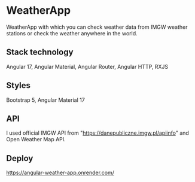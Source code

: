 # WeatherApp

WeatherApp with which you can check weather data from IMGW weather stations or check the weather anywhere in the world.

## Stack technology

Angular 17,
Angular Material,
Angular Router,
Angular HTTP,
RXJS

## Styles

Bootstrap 5,
Angular Material 17

## API

I used official IMGW API from "https://danepubliczne.imgw.pl/apiinfo" and Open Weather Map API.

## Deploy

https://angular-weather-app.onrender.com/
